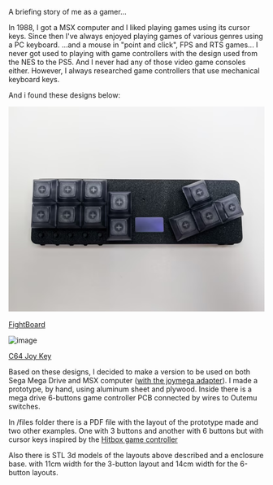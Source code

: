 A briefing story of me as a gamer...

In 1988, I got a MSX computer and I liked playing games using its cursor keys.
Since then I've always enjoyed playing games of various genres using a PC keyboard. 
...and a mouse in "point and click", FPS and RTS games...
I never got used to playing with game controllers with the design used from the NES to the PS5.
And I never had any of those video game consoles either. 
However, I always researched game controllers that use mechanical keyboard keys.

And i found these designs below:

![image](files/fightboard.png)

[FightBoard](https://thnikk.moe/)

![image](files/c64joykey.png)

[C64 Joy Key](https://github.com/tebl/C64-JoyKEY)

Based on these designs, I decided to make a version to be used on both Sega Mega Drive and MSX computer ([with the joymega adapter](https://frs.badcoffee.info/hardware/joymega-en.html)). 
I made a prototype, by hand, using aluminum sheet and plywood.
Inside there is a mega drive 6-buttons game controller PCB connected by wires to Outemu switches.

In /files folder there is a PDF file with the layout of the prototype made and two other examples. 
One with 3 buttons and another with 6 buttons but with cursor keys inspired by the [Hitbox game controller](https://www.hitboxarcade.com/)

Also there is STL 3d models of the layouts above described and a enclosure base. with 11cm width for the 3-button layout and 14cm width for the 6-button layouts.







